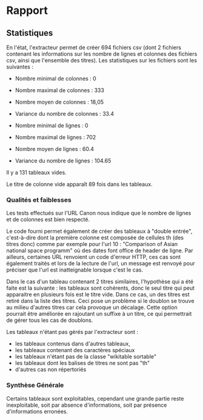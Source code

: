 # Rapport 


## Statistiques

En l'état, l'extracteur permet de créer 694 fichiers csv (dont 2 fichiers contenant les informations sur les nombre de lignes et colonnes des fichiers csv,
ainsi que l'ensemble des titres). Les statistiques sur les fichiers sont les suivantes :


* Nombre minimal de colonnes : 0
* Nombre maximal de colonnes : 333
* Nombre moyen de colonnes : 18,05
* Variance du nombre de colonnes : 33.4


* Nombre minimal de lignes : 0
* Nombre maximal de lignes : 702
* Nombre moyen de lignes : 60.4
* Variance du nombre de lignes : 104.65

Il y a 131 tableaux vides.

Le titre de colonne vide apparaît 89 fois dans les tableaux.

### Qualités et faiblesses

Les tests effectués sur l'URL Canon nous indique que le nombre de lignes et de colonnes est bien respecté.


Le code fourni permet également de créer des tableaux à "double entrée", c'est-à-dire dont la première colonne est composée de cellules th (des titres donc) comme par exemple pour l'url 10 : "Comparison of Asian national space programm" où des dates font office de header de ligne. Par ailleurs, certaines URL renvoient un code d'erreur HTTP, ces cas sont également traités et lors de la lecture de l'url, un message est renvoyé pour préciser que l'url est inatteignable lorsque c'est le cas.


Dans le cas d'un tableau contenant 2 titres similaires, l'hypothèse qui a été faite est la suivante : les tableaux sont cohérents, donc le seul titre qui peut apparaitre en plusieurs fois est le titre vide. Dans ce cas, un des titres est retiré dans la liste des titres. Ceci pose un problème si le doublon se trouve au milieu d'autres titres car cela provoque un décalage. Cette option pourrait être améliorée en rajoutant un suffixe à un titre, ce qui permettrait de gérer tous les cas de doublons.


Les tableaux n'étant pas gérés par l'extracteur sont :

* les tableaux contenus dans d'autres tableaux,
* les tableaux contenant des caractères spéciaux
* les tableaux n'étant pas de la classe "wikitable sortable"
* les tableaux dont les balises de titres ne sont pas "th"
* d'autres cas non répertoriés


### Synthèse Générale

Certains tableaux sont exploitables, cependant une grande partie reste inexploitable, soit par absence d'informations, soit par présence d'informations erronées.
